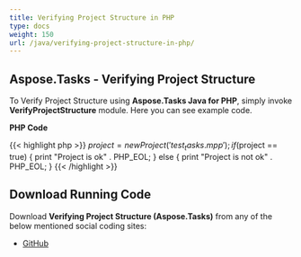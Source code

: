 ```yaml
---
title: Verifying Project Structure in PHP
type: docs
weight: 150
url: /java/verifying-project-structure-in-php/
---
```


## **Aspose.Tasks - Verifying Project Structure**
To Verify Project Structure using **Aspose.Tasks Java for PHP**, simply invoke **VerifyProjectStructure** module. Here you can see example code.

**PHP Code**

{{< highlight php >}}
$project = new Project('test_tasks.mpp');
if ($project == true)
{
    print "Project is ok" . PHP_EOL;
}
else
{
    print "Project is not ok" . PHP_EOL;
}
{{< /highlight >}}

## **Download Running Code**
Download **Verifying Project Structure (Aspose.Tasks)** from any of the below mentioned social coding sites:

- [GitHub](https://github.com/aspose-tasks/Aspose.Tasks-for-Java/blob/master/Plugins/Aspose_Tasks_Java_for_PHP/src/aspose/tasks/WorkingWithProjects/VerifyProjectStructure.php)
